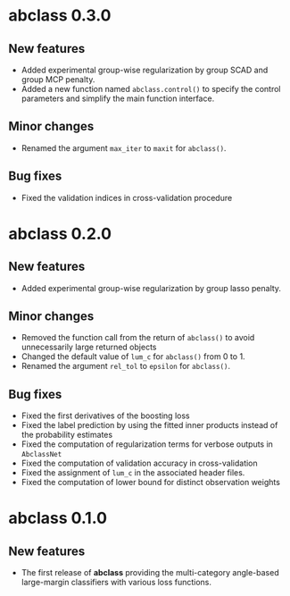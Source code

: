 # abclass 0.3.0

## New features

* Added experimental group-wise regularization by group SCAD and group MCP
  penalty.
* Added a new function named `abclass.control()` to specify the control
  parameters and simplify the main function interface.

## Minor changes

* Renamed the argument `max_iter` to `maxit` for `abclass()`.

## Bug fixes

* Fixed the validation indices in cross-validation procedure


# abclass 0.2.0

## New features

* Added experimental group-wise regularization by group lasso penalty.

## Minor changes

* Removed the function call from the return of `abclass()` to avoid
  unnecessarily large returned objects
* Changed the default value of `lum_c` for `abclass()` from 0 to 1.
* Renamed the argument `rel_tol` to `epsilon` for `abclass()`.

## Bug fixes

* Fixed the first derivatives of the boosting loss
* Fixed the label prediction by using the fitted inner products instead of the
  probability estimates
* Fixed the computation of regularization terms for verbose outputs in
  `AbclassNet`
* Fixed the computation of validation accuracy in cross-validation
* Fixed the assignment of `lum_c` in the associated header files.
* Fixed the computation of lower bound for distinct observation weights


# abclass 0.1.0

## New features

* The first release of **abclass** providing the multi-category angle-based
  large-margin classifiers with various loss functions.
